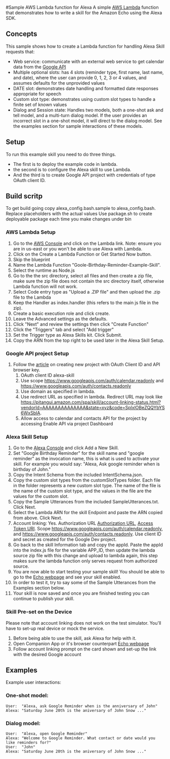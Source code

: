 #Sample AWS Lambda function for Alexa
A simple [AWS Lambda](http://aws.amazon.com/lambda) function that demonstrates how to write a skill for the Amazon Echo using the Alexa SDK.

## Concepts
This sample shows how to create a Lambda function for handling Alexa Skill requests that:

- Web service: communicate with an external web service to get calendar data from the [Google API](https://developers.google.com/google-apps/calendar/)
- Multiple optional slots: has 4 slots (reminder type, first name, last name, and date), where the user can provide 0, 1, 2, 3 or 4 values, and assumes defaults for the unprovided values
- DATE slot: demonstrates date handling and formatted date responses appropriate for speech
- Custom slot type: demonstrates using custom slot types to handle a finite set of known values
- Dialog and Session state: Handles two models, both a one-shot ask and tell model, and a multi-turn dialog model.
  If the user provides an incorrect slot in a one-shot model, it will direct to the dialog model. See the
  examples section for sample interactions of these models.

## Setup
To run this example skill you need to do three things. 
- The first is to deploy the example code in lambda.
- the second is to configure the Alexa skill to use Lambda.
- And the third is to create Google API project with credentials of type OAuth client ID.

## Build scritp
To get build going copy alexa_config.bash.sample to alexa_config.bash. Replace placeholders with the actual values
Use package.sh to create deployable package each time you make changes under bin

### AWS Lambda Setup
1. Go to the [AWS Console](https://aws.amazon.com/console/) and click on the Lambda link. Note: ensure you are in us-east or you won't be able to use Alexa with Lambda.
2. Click on the Create a Lambda Function or Get Started Now button.
3. Skip the blueprint
4. Name the Lambda Function "Goole-Birthday-Reminder-Example-Skill".
5. Select the runtime as Node.js
6. Go to the the src directory, select all files and then create a zip file, make sure the zip file does not contain the src directory itself, otherwise Lambda function will not work.
7. Select Code entry type as "Upload a .ZIP file" and then upload the .zip file to the Lambda
8. Keep the Handler as index.handler (this refers to the main js file in the zip).
9. Create a basic execution role and click create.
10. Leave the Advanced settings as the defaults.
11. Click "Next" and review the settings then click "Create Function"
12. Click the "Triggers" tab and select "Add trigger"
13. Set the Trigger type as Alexa Skills kit. Click Submit.
14. Copy the ARN from the top right to be used later in the Alexa Skill Setup.

### Google API project Setup
1. Follow the [article](https://developers.google.com/identity/sign-in/web/devconsole-project) on creating new project with OAuth Client ID and API browser key.
    1. OAuth client ID alexa-skill
    2. Use scope https://www.googleapis.com/auth/calendar.readonly and https://www.googleapis.com/auth/contacts.readonly
    3. Use domain as specified in lambda.  
    4. Use redirect URL as specified in lambda. Redirect URL may look like https://pitangui.amazon.com/spa/skill/account-linking-status.html?vendorId=AAAAAAAAAAAAAA&state=xyz&code=SplxlOBeZQQYbYS6WxSbIA.
    5. Allow access to calendar and contacts API for the project by accessing Enable API via project Dashboard

### Alexa Skill Setup
1. Go to the [Alexa Console](https://developer.amazon.com/edw/home.html#/skills/list) and click Add a New Skill.
2. Set "Google Birthday Reminder" for the skill name and "google reminder" as the invocation name, this is what is used to activate your skill. For example you would say: "Alexa, Ask google reminder when is birthday of John."
3. Copy the Intent Schema from the included IntentSchema.json.
4. Copy the custom slot types from the customSlotTypes folder. Each file in the folder represents a new custom slot type. The name of the file is the name of the custom slot type, and the values in the file are the values for the custom slot.
5. Copy the Sample Utterances from the included SampleUtterances.txt. Click Next.
6. Select the Lambda ARN for the skill Endpoint and paste the ARN copied from above. Click Next.
7. Account linking: Yes. Authorization URL [Authorization URL](https://accounts.google.com/o/oauth2/auth), [Access Token URI](https://accounts.google.com/o/oauth2/token). Scope  https://www.googleapis.com/auth/calendar.readonly, and https://www.googleapis.com/auth/contacts.readonly. Use client ID and secret as created for the Google Dev project.
8. Go back to the skill Information tab and copy the appId. Paste the appId into the index.js file for the variable APP_ID,
   then update the lambda source zip file with this change and upload to lambda again, this step makes sure the lambda function only serves request from authorized source.
9. You are now able to start testing your sample skill! You should be able to go to the [Echo webpage](http://echo.amazon.com/#skills) and see your skill enabled.
10. In order to test it, try to say some of the Sample Utterances from the Examples section below.
11. Your skill is now saved and once you are finished testing you can continue to publish your skill.

### Skill Pre-set on the Device
Please note that account linking does not work on the test simulator. You'll have to set-up real device or mock the service.

1. Before being able to use the skill, ask Alexa for help with it.
2. Open Companion App or it's browser counterpart [Echo webpage](http://echo.amazon.com/#skills) 
3. Follow account linking prompt on the card shown and set-up the link with the desired Google account

## Examples
Example user interactions:

### One-shot model:
    User:  "Alexa, ask Google Reminder when is the anniversary of John"
    Alexa: "Saturday June 20th is the aniversary of John Snow ..."

### Dialog model:
    User:  "Alexa, open Google Reminder"
    Alexa: "Welcome to Google Reminder. What contact or date would you like reminders for?"
    User:  "John"
    Alexa: "Saturday June 20th is the aniversary of John Snow ..."

